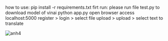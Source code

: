 how to use:
pip install -r requirements.txt
firt run: please run file test.py to download model of vinai
python app.py
open browser access localhost:5000 register > login > select file upload > upload > select text to translate

![anh4](https://github.com/user-attachments/assets/e3880ed4-2eea-40e2-9932-6e3722c516e0)


